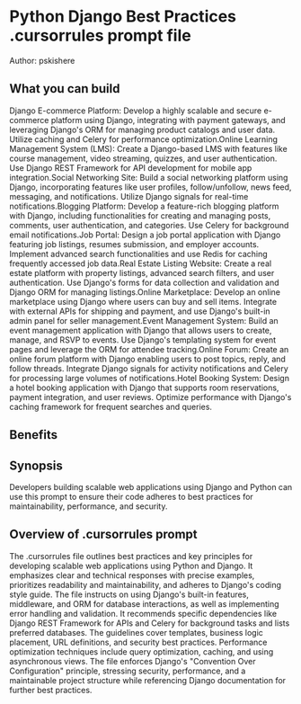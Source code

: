 # Python Django Best Practices .cursorrules prompt file

Author: pskishere

## What you can build
Django E-commerce Platform: Develop a highly scalable and secure e-commerce platform using Django, integrating with payment gateways, and leveraging Django's ORM for managing product catalogs and user data. Utilize caching and Celery for performance optimization.Online Learning Management System (LMS): Create a Django-based LMS with features like course management, video streaming, quizzes, and user authentication. Use Django REST Framework for API development for mobile app integration.Social Networking Site: Build a social networking platform using Django, incorporating features like user profiles, follow/unfollow, news feed, messaging, and notifications. Utilize Django signals for real-time notifications.Blogging Platform: Develop a feature-rich blogging platform with Django, including functionalities for creating and managing posts, comments, user authentication, and categories. Use Celery for background email notifications.Job Portal: Design a job portal application with Django featuring job listings, resumes submission, and employer accounts. Implement advanced search functionalities and use Redis for caching frequently accessed job data.Real Estate Listing Website: Create a real estate platform with property listings, advanced search filters, and user authentication. Use Django's forms for data collection and validation and Django ORM for managing listings.Online Marketplace: Develop an online marketplace using Django where users can buy and sell items. Integrate with external APIs for shipping and payment, and use Django's built-in admin panel for seller management.Event Management System: Build an event management application with Django that allows users to create, manage, and RSVP to events. Use Django's templating system for event pages and leverage the ORM for attendee tracking.Online Forum: Create an online forum platform with Django enabling users to post topics, reply, and follow threads. Integrate Django signals for activity notifications and Celery for processing large volumes of notifications.Hotel Booking System: Design a hotel booking application with Django that supports room reservations, payment integration, and user reviews. Optimize performance with Django's caching framework for frequent searches and queries.

## Benefits


## Synopsis
Developers building scalable web applications using Django and Python can use this prompt to ensure their code adheres to best practices for maintainability, performance, and security.

## Overview of .cursorrules prompt
The .cursorrules file outlines best practices and key principles for developing scalable web applications using Python and Django. It emphasizes clear and technical responses with precise examples, prioritizes readability and maintainability, and adheres to Django's coding style guide. The file instructs on using Django's built-in features, middleware, and ORM for database interactions, as well as implementing error handling and validation. It recommends specific dependencies like Django REST Framework for APIs and Celery for background tasks and lists preferred databases. The guidelines cover templates, business logic placement, URL definitions, and security best practices. Performance optimization techniques include query optimization, caching, and using asynchronous views. The file enforces Django's "Convention Over Configuration" principle, stressing security, performance, and a maintainable project structure while referencing Django documentation for further best practices.

